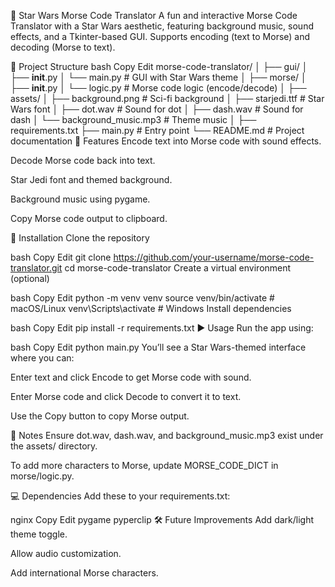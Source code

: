 📡 Star Wars Morse Code Translator
A fun and interactive Morse Code Translator with a Star Wars aesthetic, featuring background music, sound effects, and a Tkinter-based GUI. Supports encoding (text to Morse) and decoding (Morse to text).

📁 Project Structure
bash
Copy
Edit
morse-code-translator/
│
├── gui/
│   ├── __init__.py
│   └── main.py                # GUI with Star Wars theme
│
├── morse/
│   ├── __init__.py
│   └── logic.py               # Morse code logic (encode/decode)
│
├── assets/
│   ├── background.png         # Sci-fi background
│   ├── starjedi.ttf           # Star Wars font
│   ├── dot.wav                # Sound for dot
│   ├── dash.wav               # Sound for dash
│   └── background_music.mp3   # Theme music
│
├── requirements.txt
├── main.py                    # Entry point
└── README.md                  # Project documentation
🚀 Features
Encode text into Morse code with sound effects.

Decode Morse code back into text.

Star Jedi font and themed background.

Background music using pygame.

Copy Morse code output to clipboard.

🔧 Installation
Clone the repository

bash
Copy
Edit
git clone https://github.com/your-username/morse-code-translator.git
cd morse-code-translator
Create a virtual environment (optional)

bash
Copy
Edit
python -m venv venv
source venv/bin/activate   # macOS/Linux
venv\Scripts\activate      # Windows
Install dependencies

bash
Copy
Edit
pip install -r requirements.txt
▶️ Usage
Run the app using:

bash
Copy
Edit
python main.py
You’ll see a Star Wars-themed interface where you can:

Enter text and click Encode to get Morse code with sound.

Enter Morse code and click Decode to convert it to text.

Use the Copy button to copy Morse output.

🎵 Notes
Ensure dot.wav, dash.wav, and background_music.mp3 exist under the assets/ directory.

To add more characters to Morse, update MORSE_CODE_DICT in morse/logic.py.

💻 Dependencies
Add these to your requirements.txt:

nginx
Copy
Edit
pygame
pyperclip
🛠️ Future Improvements
Add dark/light theme toggle.

Allow audio customization.

Add international Morse characters.